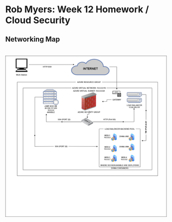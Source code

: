 # Rob Myers: Week 12 Homework / Cloud Security 
## Networking Map

<brk>

#

<brk>

#

![picture](IMAGE/aa.png)

